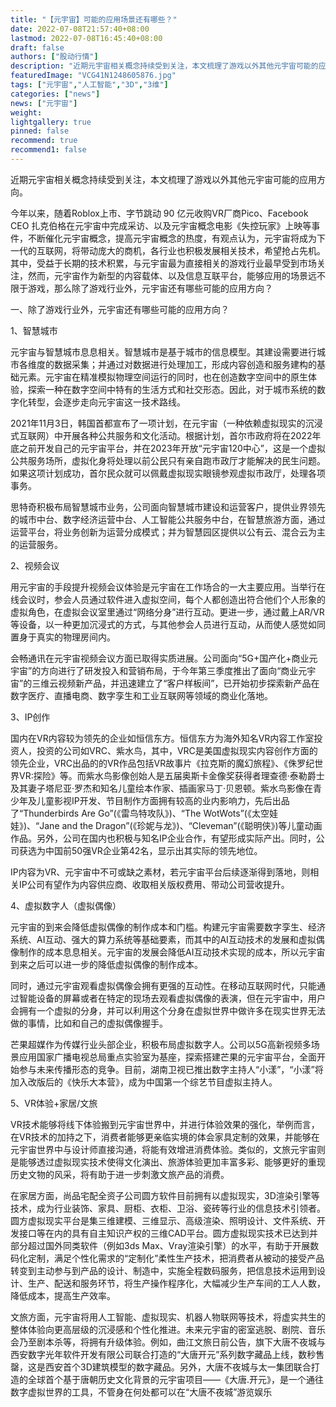 ```yaml
---
title: "【元宇宙】可能的应用场景还有哪些？"
date: 2022-07-08T21:57:40+08:00
lastmod: 2022-07-08T16:45:40+08:00
draft: false
authors: ["股动行情"]
description: "近期元宇宙相关概念持续受到关注，本文梳理了游戏以外其他元宇宙可能的应用方向"
featuredImage: "VCG41N1248605876.jpg"
tags: ["元宇宙","人工智能","3D","3维"]
categories: ["news"]
news: ["元宇宙"]
weight: 
lightgallery: true
pinned: false
recommend: true
recommend1: false
---
```


近期元宇宙相关概念持续受到关注，本文梳理了游戏以外其他元宇宙可能的应用方向。

今年以来，随着Roblox上市、字节跳动 90 亿元收购VR厂商Pico、Facebook CEO 扎克伯格在元宇宙中完成采访、以及元宇宙概念电影《失控玩家》上映等事件，不断催化元宇宙概念，提高元宇宙概念的热度，有观点认为，元宇宙将成为下一代的互联网，将带动庞大的商机，各行业也积极发展相关技术，希望抢占先机。其中，受益于长期的技术积累，与元宇宙最为直接相关的游戏行业最早受到市场关注，然而，元宇宙作为新型的内容载体、以及信息互联平台，能够应用的场景远不限于游戏，那么除了游戏行业外，元宇宙还有哪些可能的应用方向？

一、除了游戏行业外，元宇宙还有哪些可能的应用方向？

1、智慧城市

元宇宙与智慧城市息息相关。智慧城市是基于城市的信息模型。其建设需要进行城市各维度的数据采集；并通过对数据进行处理加工，形成内容创造和服务建构的基础元素。元宇宙在精准模拟物理空间运行的同时，也在创造数字空间中的原生体验，探索一种在数字空间中特有的生活方式和社交形态。因此，对于城市系统的数字化转型，会逐步走向元宇宙这一技术路线。

2021年11月3日，韩国首都宣布了一项计划，在元宇宙（一种依赖虚拟现实的沉浸式互联网）中开展各种公共服务和文化活动。根据计划，首尔市政府将在2022年底之前开发自己的元宇宙平台，并在2023年开放“元宇宙120中心”，这是一个虚拟公共服务场所，虚拟化身将处理以前公民只有亲自跑市政厅才能解决的民生问题。如果这项计划成功，首尔民众就可以佩戴虚拟现实眼镜参观虚拟市政厅，处理各项事务。

思特奇积极布局智慧城市业务，公司面向智慧城市建设和运营客户，提供业界领先的城市中台、数字经济运营中台、人工智能公共服务中台，在智慧旅游方面，通过运营平台，将业务创新为运营分成模式；并为智慧园区提供以公有云、混合云为主的运营服务。

2、视频会议

用元宇宙的手段提升视频会议体验是元宇宙在工作场合的一大主要应用。当举行在线会议时，参会人员通过软件进入虚拟空间，每个人都创造出符合他们个人形象的虚拟角色，在虚拟会议室里通过“网络分身”进行互动。更进一步，通过戴上AR/VR等设备，以一种更加沉浸式的方式，与其他参会人员进行互动，从而使人感觉如同置身于真实的物理房间内。

会畅通讯在元宇宙视频会议方面已取得实质进展。公司面向“5G+国产化+商业元宇宙”的方向进行了研发投入和营销布局，于今年第三季度推出了面向“商业元宇宙”的三维云视频新产品，并迅速建立了“客户样板间”，已开始初步探索新产品在数字医疗、直播电商、数字孪生和工业互联网等领域的商业化落地。

3、IP创作

国内在VR内容较为领先的企业如恒信东方。恒信东方为海外知名VR内容工作室投资人，投资的公司如VRC、紫水鸟，其中，VRC是美国虚拟现实内容创作方面的领先企业，VRC出品的的VR作品包括VR故事片《拉克斯的魔幻旅程》、《侏罗纪世界VR:探险》等。而紫水鸟影像创始人是五届奥斯卡金像奖获得者理查德·泰勒爵士及其妻子塔尼亚·罗杰和知名儿童绘本作家、插画家马丁·贝恩顿。紫水鸟影像在青少年及儿童影视IP开发、节目制作方面拥有较高的业内影响力，先后出品了“Thunderbirds Are Go”(《雷鸟特攻队》)、“The WotWots”(《太空娃娃》)、“Jane and the Dragon”(《珍妮与龙》)、“Cleveman”(《聪明侠》)等儿童动画作品。另外，公司在国内也积极与知名IP企业合作，有望形成实际产出。同时，公司获选为中国前50强VR企业第42名，显示出其实际的领先地位。

IP内容为VR、元宇宙中不可或缺之素材，若元宇宙平台后续逐渐得到落地，则相关IP公司有望作为内容供应商、收取相关版权费用、带动公司营收提升。

4、虚拟数字人（虚拟偶像）

元宇宙的到来会降低虚拟偶像的制作成本和门槛。构建元宇宙需要数字孪生、经济系统、AI互动、强大的算力系统等基础要素，而其中的AI互动技术的发展和虚拟偶像制作的成本息息相关。元宇宙的发展会降低AI互动技术实现的成本，所以元宇宙到来之后可以进一步的降低虚拟偶像的制作成本。

同时，通过元宇宙观看虚拟偶像会拥有更强的互动性。在移动互联网时代，只能通过智能设备的屏幕或者在特定的现场去观看虚拟偶像的表演，但在元宇宙中，用户会拥有一个虚拟的分身，并可以利用这个分身在虚拟世界中做许多在现实世界无法做的事情，比如和自己的虚拟偶像握手。

芒果超媒作为传媒行业头部企业，积极布局虚拟数字人。公司以5G高新视频多场景应用国家广播电视总局重点实验室为基座，探索搭建芒果的元宇宙平台，全面开始参与未来传播形态的竞争。目前，湖南卫视已推出数字主持人“小漾”，“小漾”将加入改版后的《快乐大本营》，成为中国第一个综艺节目虚拟主持人。

5、VR体验+家居/文旅

VR技术能够将线下体验搬到元宇宙世界中，并进行体验效果的强化，举例而言，在VR技术的加持之下，消费者能够更亲临实境的体会家具定制的效果，并能够在元宇宙世界中与设计师直接沟通，将能有效增进消费体验。类似的，文旅元宇宙则是能够透过虚拟现实技术使得文化演出、旅游体验更加丰富多彩、能够更好的重现历史文物的风采，将有助于进一步刺激文旅产品的消费。

在家居方面，尚品宅配全资子公司圆方软件目前拥有以虚拟现实，3D渲染引擎等技术，成为行业装饰、家具、厨柜、衣柜、卫浴、瓷砖等行业的信息技术引领者。圆方虚拟现实平台是集三维建模、三维显示、高级渲染、照明设计、文件系统、开发接口等在内的具有自主知识产权的三维CAD平台。圆方虚拟现实技术已达到并部分超过国外同类软件（例如3ds Max、Vray渲染引擎）的水平，有助于开展数码化定制，满足个性化需求的“定制化”柔性生产技术，把消费者从被动的接受产品转变到主动参与到产品的设计、制造中，实施全程数码服务，把信息技术运用到设计、生产、配送和服务环节，将生产操作程序化，大幅减少生产车间的工人人数，降低成本，提高生产效率。

文旅方面，元宇宙将用人工智能、虚拟现实、机器人物联网等技术，将虚实共生的整体体验向更高层级的沉浸感和个性化推进。未来元宇宙的密室逃脱、剧院、音乐会乃至剧本杀等，将拥有升级体验。例如，曲江文旅日前公告，旗下大唐不夜城与西安数字光年软件开发有限公司联合打造的“大唐开元”系列数字藏品上线，数秒售罄，这是西安首个3D建筑模型的数字藏品。另外，大唐不夜城与太一集团联合打造的全球首个基于唐朝历史文化背景的元宇宙项目――《大唐.开元》，是一个通往数字虚拟世界的工具，不管身在何处都可以在“大唐不夜城”游览娱乐


